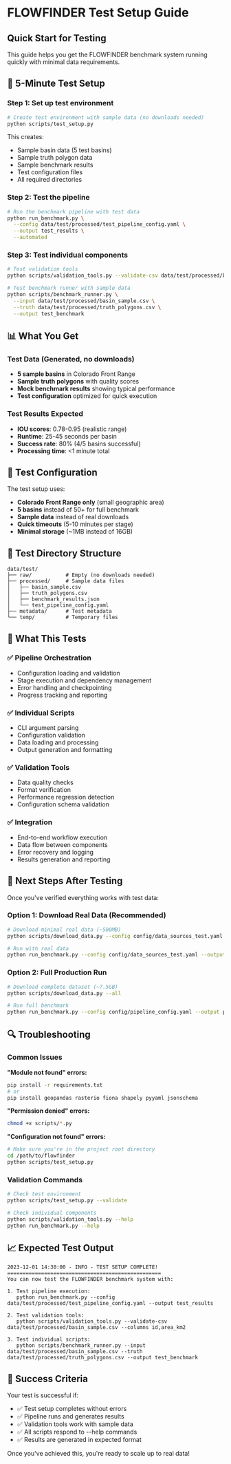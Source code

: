 # FLOWFINDER Test Setup Guide

## Quick Start for Testing

This guide helps you get the FLOWFINDER benchmark system running quickly with minimal data requirements.

## 🚀 **5-Minute Test Setup**

### Step 1: Set up test environment
```bash
# Create test environment with sample data (no downloads needed)
python scripts/test_setup.py
```

This creates:
- Sample basin data (5 test basins)
- Sample truth polygon data
- Sample benchmark results
- Test configuration files
- All required directories

### Step 2: Test the pipeline
```bash
# Run the benchmark pipeline with test data
python run_benchmark.py \
  --config data/test/processed/test_pipeline_config.yaml \
  --output test_results \
  --automated
```

### Step 3: Test individual components
```bash
# Test validation tools
python scripts/validation_tools.py --validate-csv data/test/processed/basin_sample.csv --columns id,area_km2

# Test benchmark runner with sample data
python scripts/benchmark_runner.py \
  --input data/test/processed/basin_sample.csv \
  --truth data/test/processed/truth_polygons.csv \
  --output test_benchmark
```

## 📊 **What You Get**

### Test Data (Generated, no downloads)
- **5 sample basins** in Colorado Front Range
- **Sample truth polygons** with quality scores
- **Mock benchmark results** showing typical performance
- **Test configuration** optimized for quick execution

### Test Results Expected
- **IOU scores**: 0.78-0.95 (realistic range)
- **Runtime**: 25-45 seconds per basin
- **Success rate**: 80% (4/5 basins successful)
- **Processing time**: <1 minute total

## 🔧 **Test Configuration**

The test setup uses:
- **Colorado Front Range only** (small geographic area)
- **5 basins** instead of 50+ for full benchmark
- **Sample data** instead of real downloads
- **Quick timeouts** (5-10 minutes per stage)
- **Minimal storage** (~1MB instead of 16GB)

## 📁 **Test Directory Structure**

```
data/test/
├── raw/           # Empty (no downloads needed)
├── processed/     # Sample data files
│   ├── basin_sample.csv
│   ├── truth_polygons.csv
│   ├── benchmark_results.json
│   └── test_pipeline_config.yaml
├── metadata/      # Test metadata
└── temp/          # Temporary files
```

## 🎯 **What This Tests**

### ✅ **Pipeline Orchestration**
- Configuration loading and validation
- Stage execution and dependency management
- Error handling and checkpointing
- Progress tracking and reporting

### ✅ **Individual Scripts**
- CLI argument parsing
- Configuration validation
- Data loading and processing
- Output generation and formatting

### ✅ **Validation Tools**
- Data quality checks
- Format verification
- Performance regression detection
- Configuration schema validation

### ✅ **Integration**
- End-to-end workflow execution
- Data flow between components
- Error recovery and logging
- Results generation and reporting

## 🚀 **Next Steps After Testing**

Once you've verified everything works with test data:

### Option 1: Download Real Data (Recommended)
```bash
# Download minimal real data (~500MB)
python scripts/download_data.py --config config/data_sources_test.yaml --all

# Run with real data
python run_benchmark.py --config config/data_sources_test.yaml --output real_results
```

### Option 2: Full Production Run
```bash
# Download complete dataset (~7.5GB)
python scripts/download_data.py --all

# Run full benchmark
python run_benchmark.py --config config/pipeline_config.yaml --output production_results
```

## 🔍 **Troubleshooting**

### Common Issues

**"Module not found" errors:**
```bash
pip install -r requirements.txt
# or
pip install geopandas rasterio fiona shapely pyyaml jsonschema
```

**"Permission denied" errors:**
```bash
chmod +x scripts/*.py
```

**"Configuration not found" errors:**
```bash
# Make sure you're in the project root directory
cd /path/to/flowfinder
python scripts/test_setup.py
```

### Validation Commands

```bash
# Check test environment
python scripts/test_setup.py --validate

# Check individual components
python scripts/validation_tools.py --help
python run_benchmark.py --help
```

## 📈 **Expected Test Output**

```
2023-12-01 14:30:00 - INFO - TEST SETUP COMPLETE!
==================================================
You can now test the FLOWFINDER benchmark system with:

1. Test pipeline execution:
   python run_benchmark.py --config data/test/processed/test_pipeline_config.yaml --output test_results

2. Test validation tools:
   python scripts/validation_tools.py --validate-csv data/test/processed/basin_sample.csv --columns id,area_km2

3. Test individual scripts:
   python scripts/benchmark_runner.py --input data/test/processed/basin_sample.csv --truth data/test/processed/truth_polygons.csv --output test_benchmark
```

## 🎉 **Success Criteria**

Your test is successful if:
- ✅ Test setup completes without errors
- ✅ Pipeline runs and generates results
- ✅ Validation tools work with sample data
- ✅ All scripts respond to --help commands
- ✅ Results are generated in expected format

Once you've achieved this, you're ready to scale up to real data!
